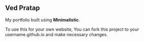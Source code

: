 ## Ved Pratap

My portfolio built using **Minimalistic**.

To use this for your own website, You can fork this project to your username.github.io and make necessary changes. 
